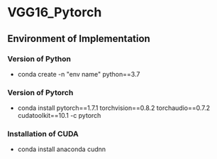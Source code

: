 # VGG16_Pytorch

## Environment of Implementation

### Version of Python
 - conda create -n "env name" python==3.7

### Version of Pytorch
 - conda install pytorch==1.7.1 torchvision==0.8.2 torchaudio==0.7.2 cudatoolkit==10.1 -c pytorch

### Installation of CUDA
 - conda install anaconda cudnn
